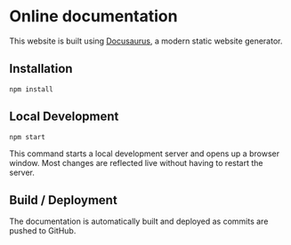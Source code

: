 # Online documentation

This website is built using [Docusaurus](https://docusaurus.io/), a modern static website generator.

## Installation

```console
npm install
```

## Local Development

```console
npm start
```

This command starts a local development server and opens up a browser window. 
Most changes are reflected live without having to restart the server.

## Build / Deployment

The documentation is automatically built and deployed as commits are pushed to GitHub.

